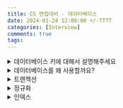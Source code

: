 ```yaml
---
title: CS 면접대비 - 데이터베이스
date: 2024-01-24 12:00:00 +/-TTTT
categories: [Interview]
comments: true
tags:
---
```


<details><summary>데이터베이스 키에 대해서 설명해주세요</summary><div markdown="1">
1. Candidate Key
   1. Unique 식별
   2. 최소 속성
2. Foreign Key
   1. 다른 테이블의 Primary Key
3. Primary Key
   1. Candidate Key중 선택된 Main Key
4. Alternate Key
   1. Candidate Key - Primary Key
5. Super Key
   1. Unique 식별하지만 최소 속성은 만족 못하는 키
</div></details>

<details><summary>데이터베이스를 왜 사용할까요?</summary><div markdown="1">
* 데이터베이스 이전에는 파일시스템을 사용하여 데이터를 식별하였습니다.  
디스크 IO는 느리고, 실제 어플리케이션은 랜덤 IO를 많이 발생시킵니다.  
이것을 해결하기 위해서 랜덤 IO를 순차 IO로 바꿔서 실행하는걸 통해 더 성능적 이득이 있습니다.  
</div></details>

<details><summary>트랜잭션</summary><div markdown="1">
* ***트랜잭션은 무엇인가요? 왜 필요한가요?***
  * 데이터베이스에서 논리적인 작업의 단위입니다.

- 트랜잭션 특징

  - 원자성(Atomicity) : all or nothing
  - 일관성(Consistancy) : 항상 동일한 결과
  - 독립성(Isolation) : 다른 트랜잭션이 끼어들 수 없다
  - 지속성(Durability) : 트랜잭션의 결과는 영구적으로 반영

- 트랜잭션 격리수준
  - **_트랜잭션 격리수준이 왜 필요한가요? _**
    - 트랜잭션은 ACID 원칙을 지켜야 하지만, 완벽하게 지키는 형태는 동시적인 요청에 대한 처리량이 떨어지게 됩니다.
      따라서 데이터베이스는 애플리케이션 개발자가 본인들의 환경에 맞게 트레이드오프를 고려하여 선택할 수 있도록 격리레벨을 만들어두었습니다.
      - **_어떤 트레이드오프인가요?_**
        - 동시적 처리량을 늘릴수록 이상현상이 더 많이 발생합니다.
          - 대표적인 이상현상을 말씀드리면 아래가 있습니다.
            - DIRTY READ : 트랜잭션 실행도중 다른 트랜잭션의 업데이트에 의해 수정된 데이터를 읽는것
            - PHANTOM READ : 동일한 쿼리에 대해서 두번째 쿼리에서 없던 결과가 나오는것
            - NON REPEATABLE READ : 트랜잭션 실행도중 두번째 읽었을 때 다른 값이 나오는것
      - **_격리수준이 이 문제를 어떻게 해결해주나요?_**
        - Serializable : 모든 트랜잭션이 순차적으로 실행되도록 합니다 어떠한 문제도 일어나지 않습니다.
        - Repeatable Read: MySQL의 기본 설정입니다.  
          변경 전 레코드를 언두 공간에 백업해두고 앞서 처리된 트랜잭션에 대해서는 언두 공간의 값을 읽게 합니다.
          트랜잭션이 앞서 처리되었는지는 트랜잭션마다 번호를 부여하여 판단합니다.
          일반적인 Phantom Read 또한 이후 트랜잭션 번호를 가진 언두로그를 봐서 무시하면 되지만
          SELECT FOR UPDATE와 같이 같이 관여할 경우, 락은 언두로그가 아닌 테이블값을 읽기 때문에
          Phantom Read가 발생할 수 있습니다.
        - Read Commited : Commit된 데이터만 읽을 수 있도록 하는 설정입니다.
          Commit 된 데이터를 읽을 경우 Non Repeatable Read가 발생할 수 있습니다.
        - Read Uncommited : Commit 되지 않은 데이터도 읽을 수 있도록 하는것. 모든 이상현상 발생.

</div></details>

<details><summary>정규화</summary><div markdown="1">
* ***정규화란 무엇인가요? 왜 필요한가요?***
  * 정규화란 데이터베이스 테이블들의 관계에서 중복을 최소화시키는 방법입니다.
* ***역정규화?***
  * 테이블에 대한 조인이 성능적으로 문제가 되는 경우(경로가 멀어서)
  * 조회에 대한 처리성능이 중요하다고 판단된다면

</div></details>

<details><summary>인덱스</summary><div markdown="1">
* ***인덱스가 무엇인가요? 왜 필요한가요?***
    * 데이터베이스는 랜덤 IO 엑세스와의 싸움입니다.
    추가적인 쓰기작업과 저장공간을 사용하여 데이터베이스 테이블의 검색 속도를 향상시키기 위한 자료구조를 의미합니다.
    * ***어떤 자료구조인가요?***
      * 일반적으로는 B+ 트리를 이용합니다.
        * ***왜 B+ 트리를 이용할까요?***
          * B+ 트리는 Leaf Node간 연결이 되어있기때문에
            * FullScan과 Range Scan에 유리합니다.
* ***인덱스의 성능 또는 고려해야할 사항?***
    * WHERE 절에 자주 사용되는 열
    * SELECT 절에 자주 등장하는 칼럼
    * JOIN에 자주 사용되는 열
    * 데이터 중복도가 높은 열은 효과가 없음
      * 남성/여성
    * WHERE 절을 변형하면 인덱스를 안타는 이유
      * 결국 시작점을 알 수 없기 때문임 LIKE 또는 SUBSTR
    * 복합 인덱스를 구성할 때 칼럼의 순서를 고려하는 기준
      * 분포도는 의미가 없다
        * 연산자가 "=" 가 아닐 수 있기 때문
      * 연산자를 최우선적으로 고려하라
        * 분포도가 좋더라도 연산자가 선분조건이면 앞에 두는게 안좋을 수 있다는것

</div></details>
